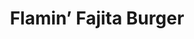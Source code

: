 ---
title: Flamin’ Fajita Burger
summary: Spicy, flavour-packed burger made with Tofoo, peppers, and fajita spices—perfect for a fiery vegan meal.

linkout: https://tofoo.co.uk/recipes/flamin-fajita-burger/

tags:
- vegan
- burger
- spicy
- tofoo

servings: 2
time: 30m

ingredients:
- 1 pack Tofoo Flamin’ Fajita tofu
- 2 burger buns
- 1 red pepper, sliced
- 1 yellow pepper, sliced
- 1 red onion, sliced
- 1 tbsp olive oil
- 1 tsp fajita seasoning
- Lettuce leaves
- Vegan mayo or sauce (optional)

directions:
- Heat olive oil in a pan over medium heat. Add peppers and onion, sprinkle with fajita seasoning, and sauté until soft and slightly charred.
- Slice Tofoo Flamin’ Fajita tofu into burger-sized pieces and grill or pan-fry for 3–4 minutes on each side until golden.
- Toast burger buns if desired.
- Assemble burgers - layer lettuce, cooked peppers and onion, tofu, and vegan mayo or sauce in each bun.
- Serve immediately.
---